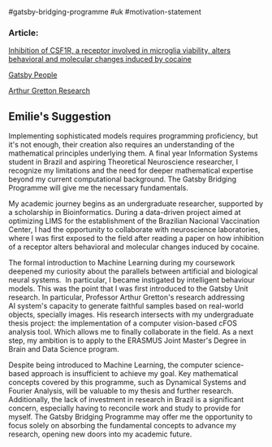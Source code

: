 #gatsby-bridging-programme #uk #motivation-statement 

### Article:

[Inhibition of CSF1R, a receptor involved in microglia viability, alters behavioral and molecular changes induced by cocaine](https://www.nature.com/articles/s41598-021-95059-7#Abs1)

[Gatsby People](https://www.ucl.ac.uk/gatsby/people)

[Arthur Gretton Research](https://profiles.ucl.ac.uk/28698-arthur-gretton/publications)

## Emilie's Suggestion

Implementing sophisticated models requires programming proficiency, but it's not enough, their creation also requires an understanding of the mathematical principles underlying them. A final year Information Systems student in Brazil and aspiring Theoretical Neuroscience researcher, I recognize my limitations and the need for deeper mathematical expertise beyond my current computational background. The Gatsby Bridging Programme will give me the necessary fundamentals.  
  
My academic journey begins as an undergraduate researcher, supported by a scholarship in Bioinformatics. During a data-driven project aimed at optimizing LIMS for the establishment of the Brazilian Nacional Vaccination Center, I had the opportunity to collaborate with neuroscience laboratories, where I was first exposed to the field after reading a paper on how inhibition of a receptor alters behavioral and molecular changes induced by cocaine.  
  
The formal introduction to Machine Learning during my coursework deepened my curiosity about the parallels between artificial and biological neural systems.  In particular, I became instigated by intelligent behaviour models. This was the point that I was first introduced to the Gatsby Unit research. In particular, Professor Arthur Gretton's research addressing AI system's capacity to generate faithful samples based on real-world objects, specially images. His research intersects with my undergraduate thesis project: the implementation of a computer vision-based cFOS analysis tool. Which allows me to finally collaborate in the field. As a next step, my ambition is to apply to the ERASMUS Joint Master's Degree in Brain and Data Science program.  
  
Despite being introduced to Machine Learning, the computer science-based approach is insufficient to achieve my goal. Key mathematical concepts covered by this programme, such as Dynamical Systems and Fourier Analysis, will be valuable to my thesis and further research. Additionally, the lack of investment in research in Brazil is a significant concern, especially having to reconcile work and study to provide for myself. The Gatsby Bridging Programme may offer me the opportunity to focus solely on absorbing the fundamental concepts to advance my research, opening new doors into my academic future.